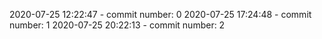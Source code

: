 2020-07-25 12:22:47 - commit number: 0
2020-07-25 17:24:48 - commit number: 1
2020-07-25 20:22:13 - commit number: 2
